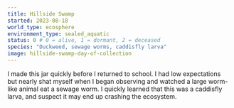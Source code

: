 ```yaml
---
title: Hillside Swamp
started: 2023-08-18
world_type: ecosphere
environment_type: sealed_aquatic
status: 0 # 0 = alive, 1 = dormant, 2 = deceased
species: "Duckweed, sewage worms, caddisfly larva"
image: hillside-swamp-day-of-collection
---
```


I made this jar quickly before I returned to school. I had low
expectations but nearly shat myself when I began observing and
watched a large worm-like animal eat a sewage worm. I quickly learned
that this was a caddisfly larva, and suspect it may end up crashing the
ecosystem.
